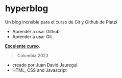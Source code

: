 # hyperblog
Un blog increíble para el curso de Git y Github de Platzi
* Aprender a usar Github
* Aprender a usar Git

[**Excelente curso**](https://twitter.com/juandjauregui).

> Colombia 2023


* creado por Juan David Jauregui
* HTML, CSS and Javascript
